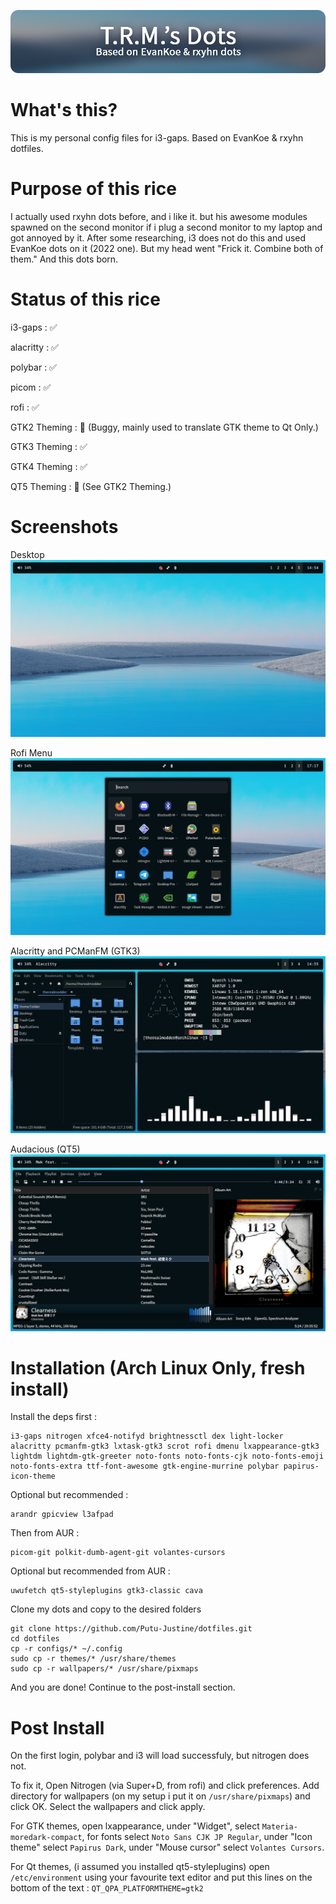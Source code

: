 ![banner](https://github.com/Putu-Justine/dotfiles/blob/master/.github-assets/banner/main.png)
# What's this?
This is my personal config files for i3-gaps. Based on EvanKoe & rxyhn dotfiles.
# Purpose of this rice
I actually used rxyhn dots before, and i like it. but his awesome modules spawned on the second monitor if i plug a second monitor to my laptop and got annoyed by it. After some researching, i3 does not do this and used EvanKoe dots on it (2022 one). But my head went "Frick it. Combine both of them." And this dots born.
# Status of this rice
i3-gaps : ✅

alacritty : ✅

polybar : ✅

picom : ✅

rofi : ✅

GTK2 Theming : 🚸 (Buggy, mainly used to translate GTK theme to Qt Only.)

GTK3 Theming : ✅

GTK4 Theming : ✅

QT5 Theming : 🚸 (See GTK2 Theming.)

# Screenshots
Desktop
![desktop](https://github.com/Putu-Justine/dotfiles/blob/master/.github-assets/screenshots/desktop.png)

Rofi Menu
![rofi](https://github.com/Putu-Justine/dotfiles/blob/master/.github-assets/screenshots/rofi.png)

Alacritty and PCManFM (GTK3)
![alacritty](https://github.com/Putu-Justine/dotfiles/blob/master/.github-assets/screenshots/alacritty-and-gtk-apps.png)

Audacious (QT5)
![audacious](https://github.com/Putu-Justine/dotfiles/blob/master/.github-assets/screenshots/qt-apps.png)

# Installation (Arch Linux Only, fresh install)
Install the deps first :
```
i3-gaps nitrogen xfce4-notifyd brightnessctl dex light-locker alacritty pcmanfm-gtk3 lxtask-gtk3 scrot rofi dmenu lxappearance-gtk3 lightdm lightdm-gtk-greeter noto-fonts noto-fonts-cjk noto-fonts-emoji noto-fonts-extra ttf-font-awesome gtk-engine-murrine polybar papirus-icon-theme
```
Optional but recommended :
```
arandr gpicview l3afpad
```
Then from AUR :
```
picom-git polkit-dumb-agent-git volantes-cursors
```
Optional but recommended from AUR :
```
uwufetch qt5-styleplugins gtk3-classic cava
```
Clone my dots and copy to the desired folders
```
git clone https://github.com/Putu-Justine/dotfiles.git
cd dotfiles
cp -r configs/* ~/.config
sudo cp -r themes/* /usr/share/themes
sudo cp -r wallpapers/* /usr/share/pixmaps
```
And you are done! Continue to the post-install section.
# Post Install
On the first login, polybar and i3 will load successfuly, but nitrogen does not. 

To fix it, Open Nitrogen (via Super+D, from rofi) and click preferences. Add directory for wallpapers (on my setup i put it on ```/usr/share/pixmaps```) and click OK. Select the wallpapers and click apply.

For GTK themes, open lxappearance, under "Widget", select ```Materia-moredark-compact```, for fonts select ```Noto Sans CJK JP Regular```, under "Icon theme" select ```Papirus Dark```, under "Mouse cursor" select ```Volantes Cursors```.

For Qt themes, (i assumed you installed qt5-styleplugins) open ```/etc/environment``` using your favourite text editor and put this lines on the bottom of the text : ```QT_QPA_PLATFORMTHEME=gtk2```
